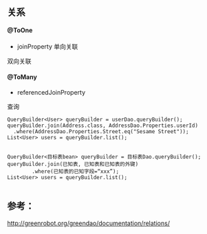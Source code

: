 ## 关系
#### @ToOne
  - joinProperty
单向关联

双向关联

#### @ToMany
  - referencedJoinProperty
  
  
  
  
  
  
  
  
  
  
  
查询
```
QueryBuilder<User> queryBuilder = userDao.queryBuilder();
queryBuilder.join(Address.class, AddressDao.Properties.userId)
  .where(AddressDao.Properties.Street.eq("Sesame Street"));
List<User> users = queryBuilder.list();


QueryBuilder<目标表bean> queryBuilder = 目标表Dao.queryBuilder();
queryBuilder.join(已知表, 已知表和已知表的外键)
        .where(已知表的已知字段=“xxx”);
List<User> users = queryBuilder.list();


```
## 参考：

http://greenrobot.org/greendao/documentation/relations/





